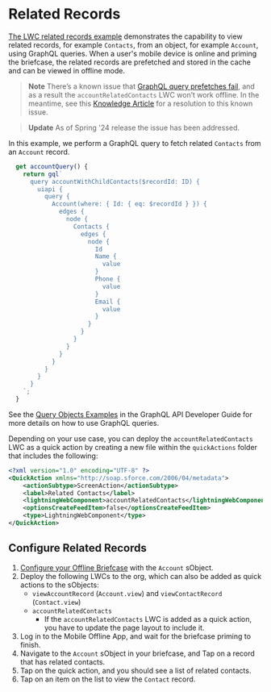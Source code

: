 # Related Records

[The LWC related records example](../force-app/main/default/lwc/accountRelatedContacts) demonstrates the capability to view related records, for example `Contacts`, from an object, for example `Account`, using GraphQL queries. When a user's mobile device is online and priming the briefcase, the related records are prefetched and stored in the cache and can be viewed in offline mode.

> **Note**
> There’s a known issue that [GraphQL query prefetches fail](https://issues.salesforce.com/issue/a028c00000xGGwEAAW/graphql-query-fails-prefetch-with-an-unknown-field-warning), and as a result the `accountRelatedContacts` LWC won’t work offline. In the meantime, see this [Knowledge Article](https://help.salesforce.com/s/articleView?language=en_US&id=000396405&type=1) for a resolution to this known issue. 

> **Update**
> As of Spring '24 release the issue has been addressed.

In this example, we perform a GraphQL query to fetch related `Contacts` from an `Account` record.

```js
  get accountQuery() {
    return gql`
      query accountWithChildContacts($recordId: ID) {
        uiapi {
          query {
            Account(where: { Id: { eq: $recordId } }) {
              edges {
                node {
                  Contacts {
                    edges {
                      node {
                        Id
                        Name {
                          value
                        }
                        Phone {
                          value
                        }
                        Email {
                          value
                        }
                      }
                    }
                  }
                }
              }
            }
          }
        }
      }
    `;
  }
```

See the [Query Objects Examples](https://developer.salesforce.com/docs/platform/graphql/guide/query-record-examples.html) in the GraphQL API Developer Guide for more details on how to use GraphQL queries.

Depending on your use case, you can deploy the `accountRelatedContacts` LWC as a quick action by creating a new file within the `quickActions` folder that includes the following:

```xml
<?xml version="1.0" encoding="UTF-8" ?>
<QuickAction xmlns="http://soap.sforce.com/2006/04/metadata">
    <actionSubtype>ScreenAction</actionSubtype>
    <label>Related Contacts</label>
    <lightningWebComponent>accountRelatedContacts</lightningWebComponent>
    <optionsCreateFeedItem>false</optionsCreateFeedItem>
    <type>LightningWebComponent</type>
</QuickAction>
```

## Configure Related Records

1. [Configure your Offline Briefcase](../README.md#define-an-offline-briefcase) with the `Account` sObject.
2. Deploy the following LWCs to the org, which can also be added as quick actions to the sObjects:
    - `viewAccountRecord` (`Account.view`) and `viewContactRecord` (`Contact.view`)
    - `accountRelatedContacts`
        - If the `accountRelatedContacts` LWC is added as a quick action, you have to update the page layout to include it.
3. Log in to the Mobile Offline App, and wait for the briefcase priming to finish.
4. Navigate to the `Account` sObject in your briefcase, and Tap on a record that has related contacts.
5. Tap on the quick action, and you should see a list of related contacts.
6. Tap on an item on the list to view the `Contact` record.

